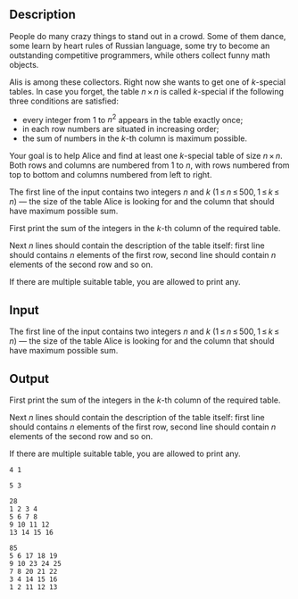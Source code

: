 ## Description

<div><p>People do many crazy things to stand out in a crowd. Some of them dance, some learn by heart rules of Russian language, some try to become an outstanding competitive programmers, while others collect funny math objects.</p><p>Alis is among these collectors. Right now she wants to get one of <span class="tex-span"><i>k</i></span>-special tables. In case you forget, the table <span class="tex-span"><i>n</i> × <i>n</i></span> is called <span class="tex-span"><i>k</i></span>-special if the following three conditions are satisfied:</p><ul> <li> every integer from <span class="tex-span">1</span> to <span class="tex-span"><i>n</i><sup class="upper-index">2</sup></span> appears in the table exactly once; </li><li> in each row numbers are situated in increasing order; </li><li> the sum of numbers in the <span class="tex-span"><i>k</i></span>-th column is maximum possible. </li></ul><p>Your goal is to help Alice and find at least one <span class="tex-span"><i>k</i></span>-special table of size <span class="tex-span"><i>n</i> × <i>n</i></span>. Both rows and columns are numbered from <span class="tex-span">1</span> to <span class="tex-span"><i>n</i></span>, with rows numbered from top to bottom and columns numbered from left to right.</p></div><div class="input-specification"><p>The first line of the input contains two integers <span class="tex-span"><i>n</i></span> and <span class="tex-span"><i>k</i></span> (<span class="tex-span">1 ≤ <i>n</i> ≤ 500, 1 ≤ <i>k</i> ≤ <i>n</i></span>)&nbsp;— the size of the table Alice is looking for and the column that should have maximum possible sum.</p></div><div class="output-specification"><p>First print the sum of the integers in the <span class="tex-span"><i>k</i></span>-th column of the required table.</p><p>Next <span class="tex-span"><i>n</i></span> lines should contain the description of the table itself: first line should contains <span class="tex-span"><i>n</i></span> elements of the first row, second line should contain <span class="tex-span"><i>n</i></span> elements of the second row and so on.</p><p>If there are multiple suitable table, you are allowed to print any.</p></div>

## Input

<p>The first line of the input contains two integers <span class="tex-span"><i>n</i></span> and <span class="tex-span"><i>k</i></span> (<span class="tex-span">1 ≤ <i>n</i> ≤ 500, 1 ≤ <i>k</i> ≤ <i>n</i></span>)&nbsp;— the size of the table Alice is looking for and the column that should have maximum possible sum.</p>

## Output

<p>First print the sum of the integers in the <span class="tex-span"><i>k</i></span>-th column of the required table.</p><p>Next <span class="tex-span"><i>n</i></span> lines should contain the description of the table itself: first line should contains <span class="tex-span"><i>n</i></span> elements of the first row, second line should contain <span class="tex-span"><i>n</i></span> elements of the second row and so on.</p><p>If there are multiple suitable table, you are allowed to print any.</p>





```input1
4 1

```




```input2
5 3

```




```output1
28
1 2 3 4
5 6 7 8
9 10 11 12
13 14 15 16

```




```output2
85
5 6 17 18 19
9 10 23 24 25
7 8 20 21 22
3 4 14 15 16
1 2 11 12 13


```


